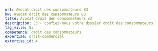 ```yaml
---
url: Avocat droit des consommateurs 83
kw: Avocat droit des consommateurs 83
title: Avocat droit des consommateurs 83
description: 83 - confiez-nous votre dossier droit des consommateurs
tag_ville: 83
competence: droit des consommateurs
expertise: droit-commercial
extertise_id: 4
---
```

